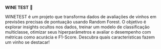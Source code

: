 **WINE TEST** 🍷

WINETEST é um projeto que transforma dados de avaliações de vinhos em previsões precisas de pontuação usando Random Forest. O objetivo é explorar insights ocultos nos dados, treinar um modelo de classificação multiclasse, otimizar seus hiperparâmetros e avaliar o desempenho com métricas como acurácia e F1-Score. Descubra quais características fazem um vinho se destacar!
